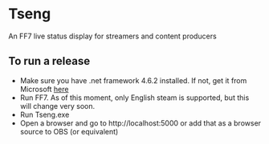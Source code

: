 # Tseng
An FF7 live status display for streamers and content producers

## To run a release
- Make sure you have .net framework 4.6.2 installed. If not, get it from Microsoft [here](https://www.microsoft.com/en-us/download/details.aspx?id=53344)
- Run FF7. As of this moment, only English steam is supported, but this will change very soon.
- Run Tseng.exe
- Open a browser and go to http://localhost:5000 or add that as a browser source to OBS (or equivalent)
